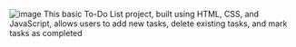 ![image](https://github.com/user-attachments/assets/97472657-8477-4713-aeba-d12fe0bd958e)
This basic To-Do List project, built using HTML, CSS, and JavaScript, allows users to add new tasks, delete existing tasks, and mark tasks as completed
